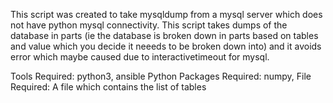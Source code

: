 This script was created to take mysqldump from a mysql server which does not have python mysql connectivity. 
This script takes dumps of the database in parts (ie the database is broken down in parts based on tables and value which you decide it neeeds to be broken down into) and it avoids error which maybe caused due to interactivetimeout for mysql. 

Tools Required: python3, ansible
Python Packages Required: numpy, 
File Required: A file which contains the list of tables 